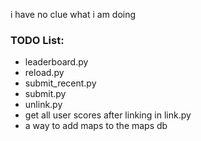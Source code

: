 i have no clue what i am doing
### TODO List:
- leaderboard.py
- reload.py
- submit_recent.py
- submit.py
- unlink.py
- get all user scores after linking in link.py
- a way to add maps to the maps db